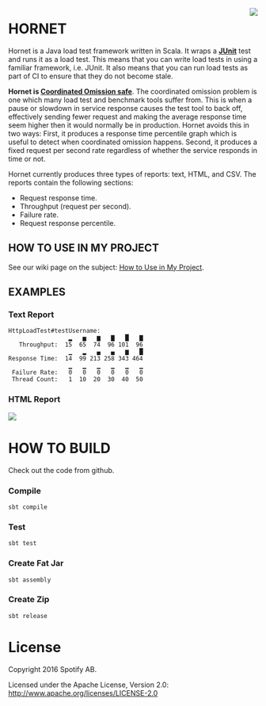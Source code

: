 <img align=right src="https://ghe.spotify.net/eyal/hornet/raw/master/docs/hornet_small.png"></img>

HORNET
=======

Hornet is a Java load test framework written in Scala. It wraps a **[JUnit][3]** test and runs it as
a load test.  This means that you can write load tests in using a familiar framework, i.e. JUnit.
It also means that you can run load tests as part of CI to ensure that they do not become stale.

**Hornet is [Coordinated Omission safe][1]**. The coordinated omission problem is one which many
load test and benchmark tools suffer from.  This is when a pause or slowdown in service response
causes the test tool to back off, effectively sending fewer request and making the average response
time seem higher then it would normally be in production.  Hornet avoids this in two ways: First, it
produces a response time percentile graph which is useful to detect when coordinated omission
happens.  Second, it produces a fixed request per second rate regardless of whether the service
responds in time or not.

Hornet currently produces three types of reports: text, HTML, and CSV.  The reports contain the following
sections:
* Request response time.
* Throughput (request per second).
* Failure rate.
* Request response percentile.

HOW TO USE IN MY PROJECT
---------------------------

See our wiki page on the subject: [How to Use in My Project][2].

EXAMPLES
---------

### Text Report

    HttpLoadTest#testUsername:
                     ▂   ▅   ▆   ▇   █   ▇
       Throughput:  15  65  74  96 101  96
                     ▁   ▂   ▄   ▄   ▆   █
    Response Time:  14  99 213 258 343 464
                     ▁   ▁   ▁   ▁   ▁   ▁
     Failure Rate:   0   0   0   0   0   0
     Thread Count:   1  10  20  30  40  50


### HTML Report
<img src="https://ghe.spotify.net/eyal/hornet/raw/master/docs/hornet_report.png"></img>


[1]: https://www.infoq.com/presentations/latency-pitfalls
[2]: https://ghe.spotify.net/eyal/hornet/wiki/How-to-Use-in-My-Project
[3]: http://junit.org/junit4/

HOW TO BUILD
===============

Check out the code from github.

### Compile

    sbt compile

### Test

    sbt test

### Create Fat Jar

    sbt assembly

### Create Zip

    sbt release


License
=========

Copyright 2016 Spotify AB.

Licensed under the Apache License, Version 2.0: http://www.apache.org/licenses/LICENSE-2.0
